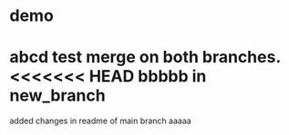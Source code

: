 # demo
abcd
test merge on both branches.
<<<<<<< HEAD
bbbbb in new_branch
=======
added changes in readme of main branch
aaaaa